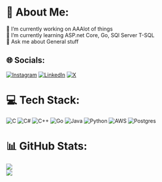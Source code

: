 # 💫 About Me:
🔭 I’m currently working on AAAlot of things<br>🌱 I’m currently learning ASP.net Core, Go, SQl Server T-SQL<br>💬 Ask me about General stuff<br>


## 🌐 Socials:
[![Instagram](https://img.shields.io/badge/Instagram-%23E4405F.svg?logo=Instagram&logoColor=white)](https://instagram.com/zyad060) [![LinkedIn](https://img.shields.io/badge/LinkedIn-%230077B5.svg?logo=linkedin&logoColor=white)](https://linkedin.com/in/zyad-al-saeed-55043a24a) [![X](https://img.shields.io/badge/X-black.svg?logo=X&logoColor=white)](https://x.com/ZyadAKAozzy) 

# 💻 Tech Stack:
![C](https://img.shields.io/badge/c-%2300599C.svg?style=flat&logo=c&logoColor=white) ![C#](https://img.shields.io/badge/c%23-%23239120.svg?style=flat&logo=csharp&logoColor=white) ![C++](https://img.shields.io/badge/c++-%2300599C.svg?style=flat&logo=c%2B%2B&logoColor=white) ![Go](https://img.shields.io/badge/go-%2300ADD8.svg?style=flat&logo=go&logoColor=white) ![Java](https://img.shields.io/badge/java-%23ED8B00.svg?style=flat&logo=openjdk&logoColor=white) ![Python](https://img.shields.io/badge/python-3670A0?style=flat&logo=python&logoColor=ffdd54) ![AWS](https://img.shields.io/badge/AWS-%23FF9900.svg?style=flat&logo=amazon-aws&logoColor=white) ![Postgres](https://img.shields.io/badge/postgres-%23316192.svg?style=flat&logo=postgresql&logoColor=white)
# 📊 GitHub Stats:
![](https://github-readme-stats.vercel.app/api?username=Ozzy-ZY&theme=prussian&hide_border=true&include_all_commits=false&count_private=false)<br/>
![](https://github-readme-streak-stats.herokuapp.com/?user=Ozzy-ZY&theme=prussian&hide_border=true)<br/>

<!-- Proudly created with GPRM ( https://gprm.itsvg.in ) -->
